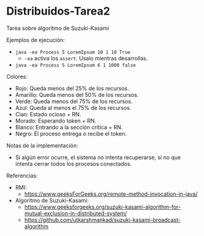 # Distribuidos-Tarea2
Tarea sobre algoritmo de Suzuki-Kasami


Ejemplos de ejecución:
- `java -ea Process 5 LoremIpsum 10 1 10 True`
  - `-ea` activa los `assert`. Usalo mientras desarrollas.
- `java -ea Process 5 LoremIpsum 6 1 1000 false`


Colores:
- Rojo: Queda menos del 25% de los recursos.
- Amarillo: Queda menos del 50% de los recursos.
- Verde: Queda menos del 75% de los recursos.
- Azul: Queda al menos el 75% de los recursos.
- Cian: Estado ocioso + RN.
- Morado: Esperando token + RN.
- Blanco: Entrando a la sección critica + RN.
- Negro: El proceso entrega o recibe el token.


Notas de la implementación:
- Si algún error ocurre, el sistema no intenta recuperarse, si no que intenta cerrar todos los procesos conectados.


Referencias:
- RMI:
  - https://www.geeksForGeeks.org/remote-method-invocation-in-java/
- Algoritmo de Suzuki-Kasami:
  - https://www.geeksforgeeks.org/suzuki-kasami-algorithm-for-mutual-exclusion-in-distributed-system/
  - https://github.com/utkarshmankad/suzuki-kasami-broadcast-algorithm
